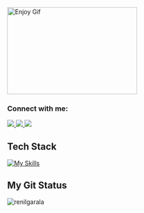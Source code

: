 <img src="https://media3.giphy.com/media/v1.Y2lkPTc5MGI3NjExcDU3Y3V2cXlzOXJoM3lqeW1sY2V1cmNnNDdwdW9sMnJnM241b2lzbyZlcD12MV9pbnRlcm5hbF9naWZfYnlfaWQmY3Q9Zw/5xaOcLGvzHxDKjufnLW/giphy.gif" alt="Enjoy Gif" width="300" height="200">

<h3>Connect with me: </h3>
<a href="https://mail.google.com/mail/?view=cm&fs=1&to=renilgarala360004@gmail.com">
    <img src="https://skillicons.dev/icons?i=gmail" />
  </a>
  <a href="https://www.linkedin.com/in/renilgarala/">
    <img src="https://skillicons.dev/icons?i=linkedin" />
  </a>
  <a href="https://www.youtube.com/@renilpatel45">
    <img src="https://skillicons.dev/icons?i=youtube" />
  </a>

## Tech Stack
[![My Skills](https://skillicons.dev/icons?i=js,java,py,c,css,html,react,redux,git,tailwind,bootstrap,materialui,babel,vite,vscode,postman&perline=11)](https://skillicons.dev)

<h2>My Git Status</h2>
<p><img align="center" src="https://github-readme-streak-stats.herokuapp.com/?user=renilgarala&" alt="renilgarala" /></p>
